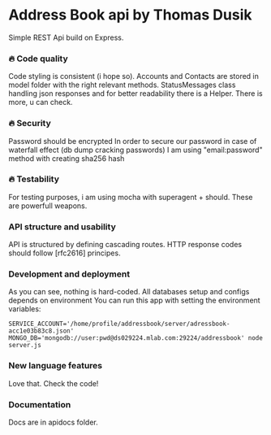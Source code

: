 # Address Book api by Thomas Dusik
Simple REST Api build on Express.

### 🔥 Code quality

Code styling is consistent (i hope so).
Accounts and Contacts are stored in model folder with the right relevant methods.
StatusMessages class handling json responses and for better readability there is a Helper.
There is more, u can check.

### 🔥 Security

Password should be encrypted
In order to secure our password in case of waterfall effect (db dump cracking passwords)
I am using "email:password" method with creating sha256 hash 

### 🔥 Testability

For testing purposes, i am using mocha with superagent + should.
These are powerfull weapons.

### API structure and usability

API is structured by defining cascading routes.
HTTP response codes should follow [rfc2616] principes.

### Development and deployment

As you can see, nothing is hard-coded.
All databases setup and configs depends on environment
You can run this app with setting the environment variables:
```
SERVICE_ACCOUNT='/home/profile/addressbook/server/adressbook-acc1e03b83c8.json' MONGO_DB='mongodb://user:pwd@ds029224.mlab.com:29224/addressbook' node server.js
```

### New language features
Love that.
Check the code!

### Documentation

Docs are in apidocs folder.
